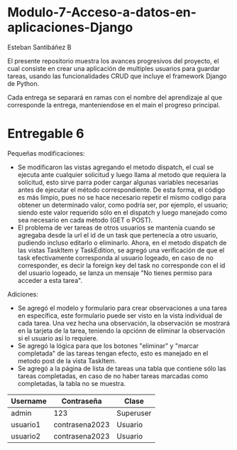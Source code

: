 # Modulo-7-Acceso-a-datos-en-aplicaciones-Django

Esteban Santibáñez B

El presente repositorio muestra los avances progresivos del proyecto, el cual consiste en crear una aplicación de multiples usuarios para guardar tareas, usando las funcionalidades CRUD que incluye el framework Django de Python.

Cada entrega se separará en ramas con el nombre del aprendizaje al que corresponde la entrega, manteniendose en el main el progreso principal.

# Entregable 6

Pequeñas modificaciones:
  - Se modificaron las vistas agregando el metodo dispatch, el cual se ejecuta ante cualquier solicitud y luego llama al metodo que requiera la solicitud, esto sirve parra poder cargar algunas variables necesarias antes de ejecutar el método correspondiente. De esta forma, el código es más limpio, pues no se hace necesario repetir el mismo codigo para obtener un determinado valor, como podría ser, por ejemplo, el usuario; siendo este valor requerido sólo en el dispatch y luego manejado como sea necesario en cada método (GET o POST).
  - El problema de ver tareas de otros usuarios se mantenía cuando se agregaba desde la url el id de un task que pertenecía a otro usuario, pudiendo incluso editarlo o eliminarlo. Ahora, en el metodo dispatch de las vistas TaskItem y TaskEdition, se agregó una verificación de que el task efectivamente corresponda al usuario logeado, en caso de no corresponder, es decir la foreign key del task no corresponde con el id del usuario logeado, se lanza un mensaje "No tienes permiso para acceder a esta tarea".
  
Adiciones:
  - Se agregó el modelo y formulario para crear observaciones a una tarea en específica, este formulario puede ser visto en la vista individual de cada tarea. Una vez hecha una observación, la observación se mostrará en la tarjeta de la tarea, teniendo la opciónn de eliminar la observación si el usuario así lo requiere.
  - Se agregó la lógica para que los botones "eliminar" y "marcar completada" de las tareas tengan efecto, esto es manejado en el metodo post de la vista TaskItem.
  - Se agregó a la página de lista de tareas una tabla que contiene sólo las tareas completadas, en caso de no haber tareas marcadas como completadas, la tabla no se muestra.

<table>
              <thead>
                  <th>Username</th>
                  <th>Contraseña</th>
                  <th>Clase</th>
              </thead>
              <tbody>
                  <tr>
                      <td>admin</td>
                      <td>123</td>
                      <td>Superuser</td>
                    </tr>
                    <tr>
                      <td>usuario1</td>
                      <td>contrasena2023</td>
                      <td>Usuario</td>
                    </tr>
                    <tr>
                      <td>usuario2</td>
                      <td>contrasena2023</td>
                      <td>Usuario</td>
                    </tr>
              </tbody>
          </table>

